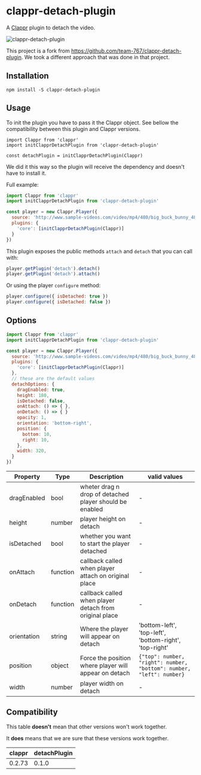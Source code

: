# clappr-detach-plugin

A [Clappr](https://github.com/clappr/clappr) plugin to detach the video.

![clappr-detach-plugin](https://user-images.githubusercontent.com/4842605/30820777-567d2960-a1f9-11e7-854a-32acc6cb0a47.png)

This project is a fork from https://github.com/team-767/clappr-detach-plugin. We took a different approach that was done in that project.


## Installation

```shell
npm install -S clappr-detach-plugin
```

## Usage

To init the plugin you have to pass it the Clappr object. See bellow the compatibility between this plugin and Clappr versions.

```
import Clappr from 'clappr'
import initClapprDetachPlugin from 'clappr-detach-plugin'

const detachPlugin = initClapprDetachPlugin(Clappr)
```

We did it this way so the plugin will receive the dependency and doesn't have to install it.

Full example:

```javascript
import Clappr from 'clappr'
import initClapprDetachPlugin from 'clappr-detach-plugin'

const player = new Clappr.Player({
  source: 'http://www.sample-videos.com/video/mp4/480/big_buck_bunny_480p_5mb.mp4',
  plugins: {
    'core': [initClapprDetachPlugin(Clappr)]
  }
})
```

This plugin exposes the public methods `attach` and `detach` that you can call with:

```javascript
player.getPlugin('detach').detach()
player.getPlugin('detach').attach()
```

Or using the player `configure` method:

```javascript
player.configure({ isDetached: true })
player.configure({ isDetached: false })
```


## Options

```javascript
import Clappr from 'clappr'
import initClapprDetachPlugin from 'clappr-detach-plugin'

const player = new Clappr.Player({
  source: 'http://www.sample-videos.com/video/mp4/480/big_buck_bunny_480p_5mb.mp4',
  plugins: {
    'core': [initClapprDetachPlugin(Clappr)]
  },
  // these are the default values
  detachOptions: {
    dragEnabled: true,
    height: 180,
    isDetached: false,
    onAttach: () => { },
    onDetach: () => { }
    opacity: 1,
    orientation: 'bottom-right',
    position: {
      bottom: 10,
      right: 10,
    },
    width: 320,
  }
})
```

| Property            | Type          | Description                                             | valid values                                                          |
| ------------------- | ------------- | ------------------------------------------------------- | --------------------------------------------------------------------- |
| dragEnabled         | bool          | wheter drag n drop of detached player should be enabled | -                                                                     |
| height              | number        | player height on detach                                 | -                                                                     |
| isDetached          | bool          | whether you want to start the player detached           | -                                                                     |
| onAttach            | function      | callback called when player attach on original place    | -                                                                     |
| onDetach            | function      | callback called when player detach from original place  | -                                                                     |
| orientation         | string        | Where the player will appear on detach                  | 'bottom-left', 'top-left', 'bottom-right', 'top-right'                |
| position            | object        | Force the position where player will appear on detach   | `{"top": number, "right": number, "bottom": number, "left": number}`  |
| width               | number        | player width on detach                                  | -                                                                     |


## Compatibility

This table **doesn't** mean that other versions won't work together.

It **does** means that we are sure that these versions work together.

| clappr | detachPlugin |
| --- | --- |
| 0.2.73 | 0.1.0 |
